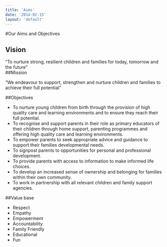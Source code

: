 ```yaml
---
title: 'Aims'
date: '2014-02-15'
layout: 'default'
---
```

#Our Aims and Objectives
<div class="box-rox cloud">
<div class="row">
<div class="col-md-12">
<h2>Vision</h2>
</div>
</div>
<div class="row">
<div class="col-md-12 text">
“To nurture strong, resilient children and families for today, tomorrow and the future”
</div>
</div>
</div>
</div>
<div class="box-rox path">
##Mission

“We endeavour to support, strengthen and nurture children and families to achieve their full potential”  
</div>
##Objectives

- To nurture young children from birth through the provision of high quality care and learning environments and to ensure they reach their full potential.  
- To recognise and support parents in their role as primary educators of their children through home support, parenting programmes and offering high quality care and learning environments.  
- To empower parents to seek appropriate advice and guidance to support their families developmental needs.  
- To signpost parents to opportunities for personal and professional development.  
- To provide parents with access to information to make informed life choices. 
- To develop an increased sense of ownership and belonging for families within their own community.  
- To work in partnership with all relevant children and family support agencies.

##Value base 		

- Respect
- Empathy
- Empowerment
- Accountability
- Family Friendly
- Educational
- Fun
